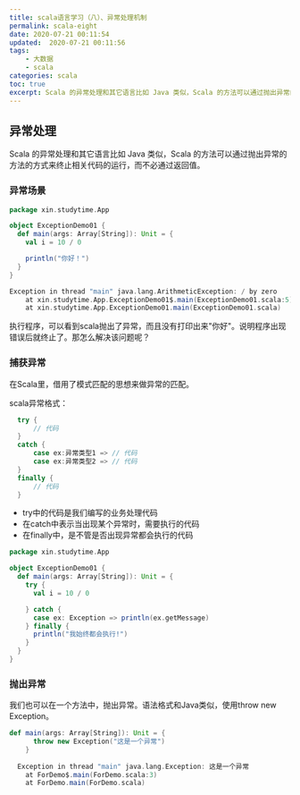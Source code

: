 ```yaml
---
title: scala语言学习（八）、异常处理机制
permalink: scala-eight
date: 2020-07-21 00:11:54
updated:  2020-07-21 00:11:56
tags:
    - 大数据
    - scala
categories: scala
toc: true
excerpt: Scala 的异常处理和其它语言比如 Java 类似，Scala 的方法可以通过抛出异常的方法的方式来终止相关代码的运行，而不必通过返回值。
---
```


## 异常处理
Scala 的异常处理和其它语言比如 Java 类似，Scala 的方法可以通过抛出异常的方法的方式来终止相关代码的运行，而不必通过返回值。

### 异常场景
```scala
package xin.studytime.App

object ExceptionDemo01 {
  def main(args: Array[String]): Unit = {
    val i = 10 / 0

    println("你好！")
  }
}

Exception in thread "main" java.lang.ArithmeticException: / by zero
	at xin.studytime.App.ExceptionDemo01$.main(ExceptionDemo01.scala:5)
	at xin.studytime.App.ExceptionDemo01.main(ExceptionDemo01.scala)
```

执行程序，可以看到scala抛出了异常，而且没有打印出来"你好"。说明程序出现错误后就终止了。那怎么解决该问题呢？

### 捕获异常
在Scala里，借用了模式匹配的思想来做异常的匹配。

scala异常格式：
```scala
  try {
      // 代码
  }
  catch {
      case ex:异常类型1 => // 代码
      case ex:异常类型2 => // 代码
  }
  finally {
      // 代码
  }
```

- try中的代码是我们编写的业务处理代码
- 在catch中表示当出现某个异常时，需要执行的代码
- 在finally中，是不管是否出现异常都会执行的代码

```scala
package xin.studytime.App

object ExceptionDemo01 {
  def main(args: Array[String]): Unit = {
    try {
      val i = 10 / 0

    } catch {
      case ex: Exception => println(ex.getMessage)
    } finally {
      println("我始终都会执行!")
    }
  }
}
```


### 抛出异常
我们也可以在一个方法中，抛出异常。语法格式和Java类似，使用throw new Exception。

```scala
def main(args: Array[String]): Unit = {
      throw new Exception("这是一个异常")
    }
  
  Exception in thread "main" java.lang.Exception: 这是一个异常
  	at ForDemo$.main(ForDemo.scala:3)
  	at ForDemo.main(ForDemo.scala)
```